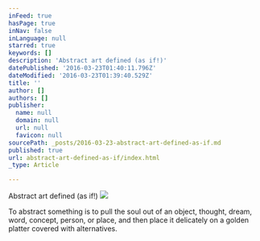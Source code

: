 ```yaml
---
inFeed: true
hasPage: true
inNav: false
inLanguage: null
starred: true
keywords: []
description: 'Abstract art defined (as if!)'
datePublished: '2016-03-23T01:40:11.796Z'
dateModified: '2016-03-23T01:39:40.529Z'
title: ''
author: []
authors: []
publisher:
  name: null
  domain: null
  url: null
  favicon: null
sourcePath: _posts/2016-03-23-abstract-art-defined-as-if.md
published: true
url: abstract-art-defined-as-if/index.html
_type: Article

---
```

Abstract art defined (as if!)
![](https://the-grid-user-content.s3-us-west-2.amazonaws.com/418c0465-595f-4bf1-8f40-5e33d0ed0d39.jpg)

To abstract something is to pull the soul out of an object, thought, dream, word, concept, person, or place, and then place it delicately on a golden platter covered with alternatives.